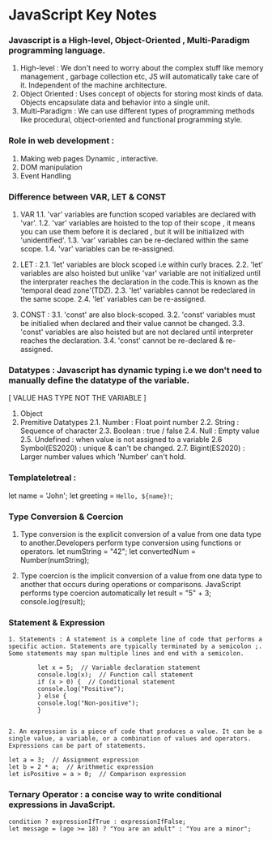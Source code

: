 # JavaScript Key Notes

### Javascript is a High-level, Object-Oriented , Multi-Paradigm programming language.

1. High-level : We don't need to worry about the complex stuff like memory management , garbage collection etc, JS will automatically take care of it.
                Independent of the machine architecture.
2. Object Oriented : Uses concept of objects for storing most kinds of data.
                     Objects encapsulate data and behavior into a single unit.
3. Multi-Paradigm : We can use different types of programming methods like procedural, object-oriented and functional programming style.

### Role in web development : 

1. Making web pages Dynamic , interactive.
2. DOM manipulation
3. Event Handling

### Difference between VAR, LET & CONST
1. VAR
    1.1. 'var' variables are function scoped variables are declared with 'var'.
    1.2. 'var' variables are hoisted to the top of their scope , it means you can use them before it is declared , but it will be initialized with 'unidentified'.
    1.3. 'var' variables can be re-declared within the same scope.
    1.4. 'var' variables can be re-assigned.

2. LET : 
    2.1. 'let' variables are block scoped i.e within curly braces.
    2.2. 'let' variables are also hoisted but unlike 'var' variable are not initialized until the interprater reaches the declaration in the code.This is known as the 'temporal dead zone'(TDZ).
    2.3. 'let' variables cannot be redeclared in the same scope.
    2.4. 'let' variables can be re-assigned.

3. CONST : 
    3.1. 'const' are also block-scoped.
    3.2. 'const' variables must be initialied when declared and their value cannot be changed.
    3.3. 'const' variables are also hoisted but are not declared until interpreter reaches the declaration.
    3.4. 'const' cannot be re-declared & re-assigned.

### Datatypes : Javascript has dynamic typing i.e we don't need to manually define the datatype of the variable.
[ VALUE HAS TYPE NOT THE VARIABLE ]
1. Object 
2. Premitive Datatypes
    2.1. Number : Float point number
    2.2. String : Sequence of character
    2.3. Boolean : true / false
    2.4. Null : Empty value
    2.5. Undefined : when value is not assigned to a variable
    2.6  Symbol(ES2020) : unique & can't be changed.
    2.7. Bigint(ES2020) : Larger number values which 'Number' can't hold.

### Templateletreal : 
let name = 'John';
let greeting = `Hello, ${name}!`;

### Type Conversion & Coercion 
1. Type conversion is the explicit conversion of a value from one data type to another.Developers perform type conversion using functions or operators.
    let numString = "42";
    let convertedNum = Number(numString);

2. Type coercion is the implicit conversion of a value from one data type to another that occurs during operations or comparisons. JavaScript performs type coercion automatically
    let result = "5" + 3;
    console.log(result); 

### Statement & Expression
    1. Statements : A statement is a complete line of code that performs a specific action. Statements are typically terminated by a semicolon ;. Some statements may span multiple lines and end with a semicolon.
        
            let x = 5;  // Variable declaration statement
            console.log(x);  // Function call statement
            if (x > 0) {  // Conditional statement
            console.log("Positive");
            } else {
            console.log("Non-positive");
            }

        
    2. An expression is a piece of code that produces a value. It can be a single value, a variable, or a combination of values and operators. Expressions can be part of statements.
    
    let a = 3;  // Assignment expression
    let b = 2 * a;  // Arithmetic expression
    let isPositive = a > 0;  // Comparison expression

    
### Ternary Operator : a concise way to write conditional expressions in JavaScript.
    condition ? expressionIfTrue : expressionIfFalse;
    let message = (age >= 18) ? "You are an adult" : "You are a minor";









